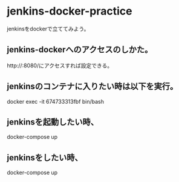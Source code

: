 # jenkins-docker-practice
jenkinsをdockerで立ててみよう。

## jenkins-dockerへのアクセスのしかた。
http://:8080/にアクセスすれば設定できる。

## jenkinsのコンテナに入りたい時は以下を実行。
docker exec -it 674733313fbf bin/bash


## jenkinsを起動したい時、
docker-compose up

## jenkinsをしたい時、
docker-compose up
